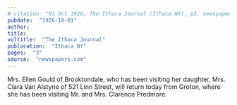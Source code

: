 ```yaml
---
# citation: "01 Oct 1926, The Ithaca Journal (Ithaca NY), p3, newspapers.com"
pubdate:  "1926-10-01"
author: 
title: 
voltitle:  "The Ithaca Journal"
publocation:  "Ithaca NY"
pages:  "3"
source:  "newspapers.com"
---
```

Mrs. Ellen Gould of Brooktondale, who has been visiting her daughter, Mrs. Clara Van Alstyne of 521 Linn Street, will return today from Groton, where she has been visiting Mr. and Mrs. Clarence Predmore.
